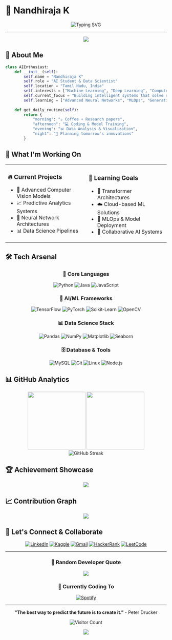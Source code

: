 # 🤖 Nandhiraja K

<div align="center">
  
  ![Typing SVG](https://readme-typing-svg.demolab.com?font=Fira+Code&size=28&duration=2500&pause=1000&color=00D9FF&center=true&vCenter=true&random=false&width=600&height=80&lines=AI+Enthusiast+%26+Data+Scientist;Building+Intelligent+Systems;Exploring+ML+%26+Deep+Learning;Turning+Data+into+Insights)

</div>

---

<div align="center">
  <img src="https://capsule-render.vercel.app/api?type=waving&color=gradient&height=100&section=header&text=Welcome%20to%20my%20Digital%20Lab&fontSize=30&fontColor=fff&animation=fadeIn&fontAlignY=65&desc=Where%20AI%20meets%20Innovation&descAlignY=51&descAlign=50"/>
</div>

## 🧠 About Me

```python
class AIEnthusiast:
    def __init__(self):
        self.name = "Nandhiraja K"
        self.role = "AI Student & Data Scientist"
        self.location = "Tamil Nadu, India"
        self.interests = ["Machine Learning", "Deep Learning", "Computer Vision", "NLP"]
        self.current_focus = "Building intelligent systems that solve real-world problems"
        self.learning = ["Advanced Neural Networks", "MLOps", "Generative AI"]
    
    def get_daily_routine(self):
        return {
            "morning": "☕ Coffee + Research papers",
            "afternoon": "💻 Coding & Model Training",
            "evening": "📊 Data Analysis & Visualization",
            "night": "🤔 Planning tomorrow's innovations"
        }
```

## 🚀 What I'm Working On

<div align="center">
  <table>
    <tr>
      <td width="50%">
        <h3>🔥 Current Projects</h3>
        <ul>
          <li>🤖 Advanced Computer Vision Models</li>
          <li>📈 Predictive Analytics Systems</li>
          <li>🧠 Neural Network Architectures</li>
          <li>📊 Data Science Pipelines</li>
        </ul>
      </td>
      <td width="50%">
        <h3>🎯 Learning Goals</h3>
        <ul>
          <li>🔬 Transformer Architectures</li>
          <li>☁️ Cloud-based ML Solutions</li>
          <li>🚀 MLOps & Model Deployment</li>
          <li>🤝 Collaborative AI Systems</li>
        </ul>
      </td>
    </tr>
  </table>
</div>

## 🛠️ Tech Arsenal

<div align="center">

### 🐍 Core Languages
![Python](https://img.shields.io/badge/Python-3776AB?style=for-the-badge&logo=python&logoColor=white)
![Java](https://img.shields.io/badge/Java-ED8B00?style=for-the-badge&logo=java&logoColor=white)
![JavaScript](https://img.shields.io/badge/JavaScript-F7DF1E?style=for-the-badge&logo=javascript&logoColor=black)

### 🤖 AI/ML Frameworks
![TensorFlow](https://img.shields.io/badge/TensorFlow-FF6F00?style=for-the-badge&logo=tensorflow&logoColor=white)
![PyTorch](https://img.shields.io/badge/PyTorch-EE4C2C?style=for-the-badge&logo=pytorch&logoColor=white)
![Scikit-Learn](https://img.shields.io/badge/scikit--learn-F7931E?style=for-the-badge&logo=scikit-learn&logoColor=white)
![OpenCV](https://img.shields.io/badge/OpenCV-27338e?style=for-the-badge&logo=OpenCV&logoColor=white)

### 📊 Data Science Stack
![Pandas](https://img.shields.io/badge/Pandas-150458?style=for-the-badge&logo=pandas&logoColor=white)
![NumPy](https://img.shields.io/badge/Numpy-013243?style=for-the-badge&logo=numpy&logoColor=white)
![Matplotlib](https://img.shields.io/badge/Matplotlib-11557c?style=for-the-badge&logo=python&logoColor=white)
![Seaborn](https://img.shields.io/badge/Seaborn-3776AB?style=for-the-badge&logo=python&logoColor=white)

### 🗄️ Database & Tools
![MySQL](https://img.shields.io/badge/MySQL-4479A1?style=for-the-badge&logo=mysql&logoColor=white)
![Git](https://img.shields.io/badge/Git-F05032?style=for-the-badge&logo=git&logoColor=white)
![Linux](https://img.shields.io/badge/Linux-FCC624?style=for-the-badge&logo=linux&logoColor=black)
![Node.js](https://img.shields.io/badge/Node.js-43853D?style=for-the-badge&logo=node.js&logoColor=white)

</div>

## 📊 GitHub Analytics

<div align="center">
  <img height="180em" src="https://github-readme-stats.vercel.app/api?username=nandhiraja&show_icons=true&theme=tokyonight&include_all_commits=true&count_private=true"/>
  <img height="180em" src="https://github-readme-stats.vercel.app/api/top-langs/?username=nandhiraja&layout=compact&langs_count=8&theme=tokyonight"/>
</div>

<div align="center">
  <img src="https://github-readme-streak-stats.herokuapp.com/?user=nandhiraja&theme=tokyonight" alt="GitHub Streak"/>
</div>

## 🏆 Achievement Showcase

<div align="center">
  <img src="https://github-profile-trophy.vercel.app/?username=nandhiraja&theme=tokyonight&no-frame=true&margin-w=15&margin-h=15&column=6"/>
</div>

## 📈 Contribution Graph

<div align="center">
  <img src="https://github-readme-activity-graph.vercel.app/graph?username=nandhiraja&theme=tokyo-night&hide_border=true"/>
</div>

## 🤝 Let's Connect & Collaborate

<div align="center">
  
  [![LinkedIn](https://img.shields.io/badge/LinkedIn-0077B5?style=for-the-badge&logo=linkedin&logoColor=white)](https://linkedin.com/in/nandhiraja-k-034501247)
  [![Kaggle](https://img.shields.io/badge/Kaggle-20BEFF?style=for-the-badge&logo=Kaggle&logoColor=white)](https://kaggle.com/nandhirajak)
  [![Gmail](https://img.shields.io/badge/Gmail-D14836?style=for-the-badge&logo=gmail&logoColor=white)](mailto:nandhiraja16@gmail.com)
  [![HackerRank](https://img.shields.io/badge/HackerRank-2EC866?style=for-the-badge&logo=HackerRank&logoColor=white)](https://www.hackerrank.com/nandhiraja16)
  [![LeetCode](https://img.shields.io/badge/LeetCode-FFA116?style=for-the-badge&logo=LeetCode&logoColor=black)](https://www.leetcode.com/nandhiraja_k)

</div>

---

<div align="center">
  
  ### 💭 Random Developer Quote
  ![](https://quotes-github-readme.vercel.app/api?type=horizontal&theme=tokyonight)
  
  ### 🎵 Currently Coding To
  [![Spotify](https://spotify-github-profile.vercel.app/api/spotify-playing)](https://open.spotify.com/user/nandhiraja)
  
  ---
  
  **"The best way to predict the future is to create it."** - Peter Drucker
  
  ![Visitor Count](https://profile-counter.glitch.me/nandhiraja/count.svg)
  
</div>

<div align="center">
  <img src="https://capsule-render.vercel.app/api?type=waving&color=gradient&height=100&section=footer&animation=fadeIn"/>
</div>
